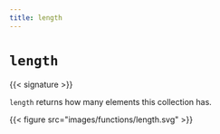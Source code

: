 ```yaml
---
title: length
---
```


# `length`

{{< signature >}}

`length` returns how many elements this collection has.

{{< figure src="images/functions/length.svg" >}}
